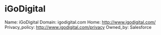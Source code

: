 
# iGoDigital

Name: iGoDigital
Domain: igodigital.com
Home: http://www.igodigital.com/
Privacy_policy: http://www.igodigital.com/privacy
Owned_by: Salesforce
